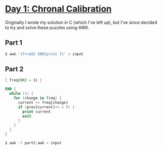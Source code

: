 # [Day 1: Chronal Calibration](https://adventofcode.com/2018/day/1)

Originally I wrote my solution in C (which I've left up), but I've since decided to try and solve these puzzles using AWK.

## Part 1

```bash
$ awk '{f+=$0} END{print f}' < input
```

## Part 2

```awk
{ freq[NR] = $1 } 

END { 
  while (1) {
    for (change in freq) {
      current += freq[change]
      if (prev[current]++ > 0) { 
        print current
        exit 
      }
    }
  }
}
```
```bash
$ awk -f part2.awk < input
```
